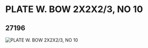 # PLATE W. BOW 2X2X2/3, NO 10
## 27196
![PLATE W. BOW 2X2X2/3, NO 10](https://lc-www-live-s.legocdn.com/media/bricks/5/2/6156951.jpg)